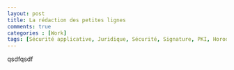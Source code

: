 ```yaml
---
layout: post
title: La rédaction des petites lignes
comments: true
categories : [Work]
tags: [Sécurité applicative, Juridique, Sécurité, Signature, PKI, Horodatage]
---
```


qsdfqsdf